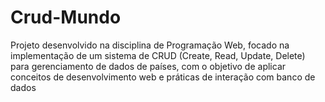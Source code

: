 # Crud-Mundo
Projeto desenvolvido na disciplina de Programação Web, focado na implementação de um sistema de CRUD (Create, Read, Update, Delete) para gerenciamento de dados de países, com o objetivo de aplicar conceitos de desenvolvimento web e práticas de interação com banco de dados
